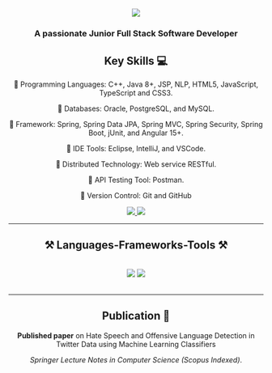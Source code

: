 
<h1 align="center">
    <img src="https://readme-typing-svg.herokuapp.com/?font=Righteous&size=35&center=true&vCenter=true&width=500&height=70&duration=4000&lines=Hi+There!+👋;+I'm+Seyed+Muzaffar!;" />
</h1>

<h3 align="center">A passionate Junior Full Stack Software Developer</h3>

<div align="center">
  
## Key Skills 💻

🌱 Programming Languages:  C++, Java 8+, JSP, NLP, HTML5, JavaScript, TypeScript and CSS3.

🌱 Databases: Oracle, PostgreSQL, and MySQL.

🌱 Framework: Spring, Spring Data JPA, Spring MVC, Spring Security, Spring Boot, jUnit, and Angular 15+.

🌱 IDE Tools: Eclipse, IntelliJ, and VSCode.

🌱 Distributed Technology: Web service RESTful.

🌱 API Testing Tool: Postman.

🌱 Version Control: Git and GitHub

<div align="center"> 
  <a href="mailto:muzaffarseyed9@gmail.com">
    <img src="https://img.shields.io/badge/Gmail-333333?style=for-the-badge&logo=gmail&logoColor=red" rel="noopener noreferrer"/>
  </a>
  <a href="https://linkedin.com/in/iammseyed" target="_blank">
    <img src="https://img.shields.io/badge/LinkedIn-0077B5?style=for-the-badge&logo=linkedin&logoColor=white" target="_blank" rel="noopener noreferrer"/>
  </a>
 
</div>

 <hr/>
<h2 align="center">⚒️ Languages-Frameworks-Tools ⚒️</h2>
<br/>
<div align="center">
    <img src="https://skillicons.dev/icons?i=java,spring,c,cpp,mysql,postgresql,bootstrap,html,css,javascript,typescript,angular,vscode,github,git" />
    <img src="https://skillicons.dev/icons?i=eclipse,idea,vscode,postman" /><br>
</div>

<br/>
<hr/>

## Publication 📑

**Published paper** on Hate Speech and Offensive Language Detection in Twitter Data using Machine Learning Classifiers

_Springer Lecture Notes in Computer Science (Scopus Indexed)_.
